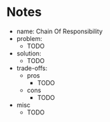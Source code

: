 # Notes

- name: Chain Of Responsibility
- problem:
  - TODO
- solution:
  - TODO
- trade-offs:
  - pros
    - TODO
  - cons
    - TODO
- misc
  - TODO
